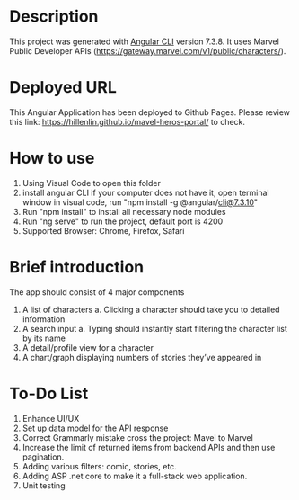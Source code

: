 # Description

This project was generated with [Angular CLI](https://github.com/angular/angular-cli) version 7.3.8.
It uses Marvel Public Developer APIs (https://gateway.marvel.com/v1/public/characters/).

# Deployed URL

This Angular Application has been deployed to Github Pages. Please review this link: https://hillenlin.github.io/mavel-heros-portal/ to check.

# How to use

1. Using Visual Code to open this folder
2. install angular CLI if your computer does not have it, open terminal window in visual code, run "npm install -g @angular/cli@7.3.10"
3. Run "npm install" to install all necessary node modules
4. Run "ng serve" to run the project, default port is 4200
5. Supported Browser: Chrome, Firefox, Safari

# Brief introduction

The app should consist of 4 major components
1. A list of characters
a. Clicking a character should take you to detailed information
2. A search input
a. Typing should instantly start filtering the character list by its name
3. A detail/profile view for a character
4. A chart/graph displaying numbers of stories they’ve appeared in

# To-Do List

1. Enhance UI/UX
2. Set up data model for the API response
3. Correct Grammarly mistake cross the project: Mavel to Marvel
4. Increase the limit of returned items from backend APIs and then use pagination.
5. Adding various filters: comic, stories, etc. 
6. Adding ASP .net core to make it a full-stack web application.
7. Unit testing
